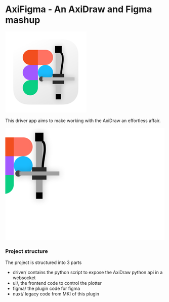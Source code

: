 # AxiFigma - An AxiDraw and Figma mashup

<img src="static/icon.png" width="256">

This driver app aims to make working with the AxiDraw an effortless affair.

![](static/Installer@2x.png)


### Project structure

The project is structured into 3 parts

- driver/ contains the python script to expose the AxiDraw python api in a websocket
- ui/, the frontend code to control the plotter
- figma/ the plugin code for figma
- nuxt/ legacy code from MKI of this plugin